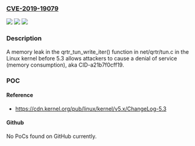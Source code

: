 ### [CVE-2019-19079](https://cve.mitre.org/cgi-bin/cvename.cgi?name=CVE-2019-19079)
![](https://img.shields.io/static/v1?label=Product&message=n%2Fa&color=blue)
![](https://img.shields.io/static/v1?label=Version&message=n%2Fa&color=blue)
![](https://img.shields.io/static/v1?label=Vulnerability&message=n%2Fa&color=brighgreen)

### Description

A memory leak in the qrtr_tun_write_iter() function in net/qrtr/tun.c in the Linux kernel before 5.3 allows attackers to cause a denial of service (memory consumption), aka CID-a21b7f0cff19.

### POC

#### Reference
- https://cdn.kernel.org/pub/linux/kernel/v5.x/ChangeLog-5.3

#### Github
No PoCs found on GitHub currently.

